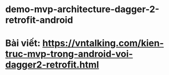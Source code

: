 # demo-mvp-architecture-dagger-2-retrofit-android<br>
# Bài viết: https://vntalking.com/kien-truc-mvp-trong-android-voi-dagger2-retrofit.html
